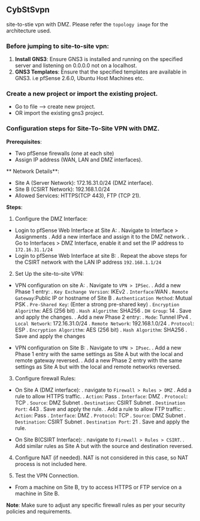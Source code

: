 ## CybStSvpn
site-to-stie vpn with DMZ. Please refer the `topology image` for the architecture used.

### Before jumping to site-to-site vpn:
1. **Install GNS3**: Ensure GNS3 is installed and running on the specified server and listening on 0.0.0.0 not on a localhost.
2. **GNS3 Templates**: Ensure that the specified templates are available in GNS3. i.e pfSense 2.6.0, Ubuntu Host Machines etc.

### Create a new project or import the existing project. 
- Go to file --> create new project. 
- OR import the existing gns3 project. 

### Configuration steps for Site-To-Site VPN with DMZ.
**Prerequisites**:
- Two pfSense firewalls (one at each site)
- Assign IP address (WAN, LAN and DMZ interfaces).

** Network Details**:
- Site A (Server Network): 172.16.31.0/24 (DMZ interface).
- Site B (CSIRT Network): 192.168.1.0/24
- Allowed Services: HTTPS(TCP 443), FTP (TCP 21).

**Steps**:
1. Configure the DMZ Interface:
- Login to pfSense Web Interface at Site A:
  . Navigate to Interface > Assignments
  . Add a new interface and assign it to the DMZ network.
  . Go to Interfaces > DMZ Interface, enable it and set the IP address to `172.16.31.1/24`
- Login to pfSense Web Interface at site B:
  . Repeat the above steps for the CSIRT network with the LAN IP address `192.168.1.1/24`

2. Set Up the site-to-site VPN:
- VPN configuration on site A:
  . Navigate to `VPN > IPSec`.
  . Add a new Phase 1 entry:
  	. `Key Exchange Version`: IKEv2
   	. `Interface`:WAN
   	. `Remote Gateway`:Public IP or hostname of Site B
  	. `Authentication Method`: Mutual PSK
  	. `Pre-Shared Key`: (Enter a strong pre-shared key)
  	. `Encryption Algorithm`: AES (256 bit)
  	. `Hash Algorithm`: SHA256
  	. `DH Group`: 14
  	. Save and apply the changes.
   . Add a new Phase 2 entry:
  	. `Mode`: Tunnel IPv4
  	. `Local Network`: 172.16.31.0/24
  	. `Remote Network`: 192.168.1.0/24
  	. `Protocol`: ESP
  	. `Encryption Algorithm`: AES (256 bit)
  	. `Hash Algorithm`: SHA256
  	. Save and apply the changes

- VPN configuration on Site B:
  . Navigate to `VPN > IPsec`.
  . Add a new Phase 1 entry with the same settings as Site A but with the local and remote gateway reversed.
  . Add a new Phase 2 entry with the same settings as Site A but with the local and remote networks reversed.

3. Configure firewall Rules:
- On Site A (DMZ interface):
  . navigate to `Firewall > Rules > DMZ`
  . Add a rule to allow HTTPS traffic.
  	. `Action`: Pass
  	. `Interface`: DMZ
  	. `Protocol`: TCP
  	. `Source`: DMZ Subnet
  	. `Destination`: CSIRT Subnet
  	. `Destination Port`: 443
  	. Save and apply the rule.
  . Add a rule to allow FTP traffic:
  	. `Action`: Pass
  	. `Interface`: DMZ
  	. `Protocol`: TCP
  	. `Source`: DMZ Subnet
  	. `Destination`: CSIRT Subnet
  	. `Destination Port`: 21
  	. Save and apply the rule.

- On Site B(CSIRT Interface):
  . navigate to `Firewall > Rules > CSIRT`.
  . Add similar rules as Site A but with the source and destination reversed.

4. Configure NAT (if needed).
NAT is not considered in this case, so NAT process is not included here.

5. Test the VPN Connection.
- From a machine on Site B, try to access HTTPS or FTP service on a machine in Site B. 

**Note**: Make sure to adjust any specific firewall rules as per your security policies and requirements.

